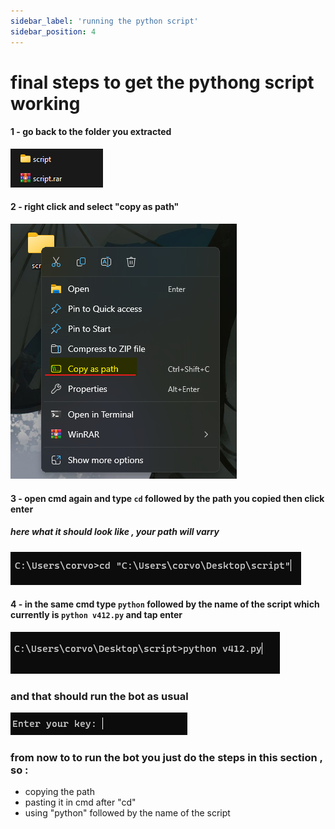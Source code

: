 ```yaml
---
sidebar_label: 'running the python script'
sidebar_position: 4
---
```

# final steps to get the pythong script working
#### 1 - go back to the folder you extracted 
![image](scriptandrar.png)
#### 2 - right click and select "copy as path"
![image](copyaspath.png)
#### 3 - open cmd again and type ``cd`` followed by the path you copied then click enter
##### here what it should look like , your path will varry 
![image](cdandpath.png)
#### 4 - in the same cmd type   ``python`` followed by the name of the script which currently is ``python v412.py`` and tap enter
![image](pythonandpy.png)


### and that should run the bot as usual
![image](keypng.png)

### from now to to run the bot you just do the steps in this section , so :
- copying the path
- pasting it in cmd after "cd"
- using "python" followed by the name of the script


